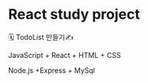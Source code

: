 # React study project

🗓️ TodoList 만들기✍️

JavaScript + React + HTML + CSS

Node.js +Express + MySql
